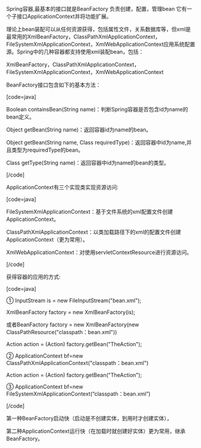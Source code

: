Spring容器,最基本的接口就是BeanFactory 负责创建，配置，管理bean 它有一个子接口ApplicationContext并将功能扩展。
理论上bean装配可以从任何资源获得，包括属性文件，关系数据库等，但xml是最常用的XmlBeanFactory，ClassPathXmlApplicationContext，FileSystemXmlApplicationContext，XmlWebApplicationContext应用系统配置源。Spring中的几种容器都支持使用xml装配bean，包括：
XmlBeanFactory，ClassPathXmlApplicationContext，FileSystemXmlApplicationContext，XmlWebApplicationContext
BeanFactory接口包含如下的基本方法： 
[code=java]
Boolean containsBean(String name)：判断Spring容器是否包含id为name的bean定义。
Object getBean(String name)：返回容器id为name的bean。
Object getBean(String name, Class requiredType)：返回容器中id为name,并且类型为requiredType的bean。
Class getType(String name)：返回容器中id为name的bean的类型。
[/code]
ApplicationContext有三个实现类实现资源访问:
[code=java]
FileSystemXmlApplicationContext：基于文件系统的xml配置文件创建ApplicationContext。
ClassPathXmlApplicationContext：以类加载路径下的xml的配置文件创建ApplicationContext（更为常用）。
XmlWebApplicationContext：对使用servletContextResource进行资源访问。
[/code]
获得容器的应用的方式:
[code=java]
① InputStream is = new FileInputStream("bean.xml");
XmlBeanFactory factory = new XmlBeanFactory(is);
或者BeanFactory factory = new XmlBeanFactory(new ClassPathResource("classpath：bean.xml"))
Action action = (Action) factory.getBean("TheAction");
② ApplicationContext bf=new ClassPathXmlApplicationContext("classpath：bean.xml")
Action action = (Action) factory.getBean("TheAction");
③ ApplicationContext bf=new FileSystemXmlApplicationContext(“classpath：bean.xml”)
[/code]
第一种BeanFactory启动快（启动是不创建实体，到用时才创建实体），
第二种ApplicationContext运行快（在加载时就创建好实体）更为常用，继承BeanFactory。